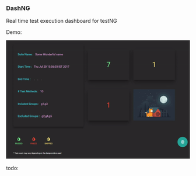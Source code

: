 ### DashNG
Real time test execution dashboard for testNG

Demo:

![working example](https://github.com/sridhareaswaran/DashNG/blob/master/dashboard/example.gif)

todo:

